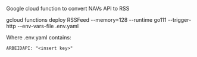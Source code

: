 

Google cloud function to convert NAVs API to RSS


gcloud functions deploy RSSFeed --memory=128 --runtime go111 --trigger-http --env-vars-file .env.yaml

Where .env.yaml contains:
```
ARBEIDAPI: "<insert key>"
```